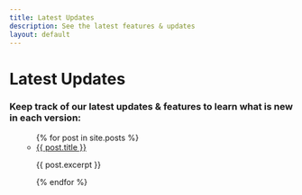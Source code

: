 ```yaml
---
title: Latest Updates
description: See the latest features & updates
layout: default
---
```

<h1>Latest Updates</h1>

<h3>Keep track of our latest updates & features to learn what is new in each version:</h3>

<ul>
<ul>
  {% for post in site.posts %}
    <li>
      <a href="{{ post.permalink }}">{{ post.title }}</a>
      <p>{{ post.excerpt }}</p>
    </li>
  {% endfor %}
</ul>
</ul>
